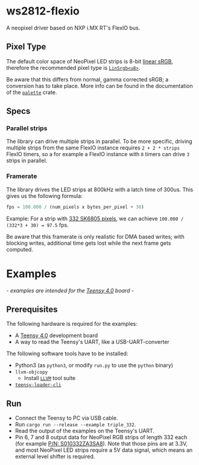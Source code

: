 # ws2812-flexio
A neopixel driver based on NXP i.MX RT's FlexIO bus.

## Pixel Type

The default color space of NeoPixel LED strips is 8-bit [linear sRGB](https://matt77hias.github.io/blog/2018/07/01/linear-gamma-and-sRGB-color-spaces.html), therefore the recommended pixel type is [`LinSrgb<u8>`](https://docs.rs/palette/latest/palette/type.LinSrgb.html).

Be aware that this differs from normal, gamma corrected sRGB; a conversion has to take place.
More info can be found in the documentation of the [`palette`](https://docs.rs/palette) crate.

## Specs

### Parallel strips

  The library can drive multiple strips in parallel. To be more specific, driving multiple strips from the same FlexIO instance requires `2 + 2 * strips` FlexIO timers, so a for example a FlexIO instance with `8` timers can drive `3` strips in parallel.

### Framerate

  The library drives the LED strips at 800kHz with a latch time of 300us. This gives us the following formula:

  ```python
  fps = 100.000 / (num_pixels x bytes_per_pixel + 30)
  ```

  Example: For a strip with [332 SK6805 pixels](https://www.ipixelleds.com/index.php?id=923), we can achieve `100.000 / (332*3 + 30) = 97.5` fps.

  Be aware that this framerate is only realistic for DMA based writes; with blocking writes, additional time gets lost while the next frame gets computed.


# Examples

*- examples are intended for the [Teensy 4.0](https://www.pjrc.com/store/teensy40.html) board -*

## Prerequisites

The following hardware is required for the examples:
- A [Teensy 4.0](https://www.pjrc.com/store/teensy40.html) development board
- A way to read the Teensy's UART, like a USB-UART-converter

The following software tools have to be installed:
- Python3 (as `python3`, or modify `run.py` to use the `python` binary)
- `llvm-objcopy`
  - Install [`LLVM`](https://github.com/llvm/llvm-project/releases) tool suite
- [`teensy-loader-cli`](https://www.pjrc.com/teensy/loader_cli.html)


## Run

- Connect the Teensy to PC via USB cable.
- Run `cargo run --release --example triple_332`.
- Read the output of the examples on the Teensy's UART.
- Pin 6, 7 and 8 output data for NeoPixel RGB strips of length 332 each
  (for example [P/N: S010332ZA3SA8](https://www.ipixelleds.com/index.php?id=923)).
  Note that those pins are at 3.3V, and most NeoPixel LED strips require a 5V data signal, which means an external level shifter is required.
